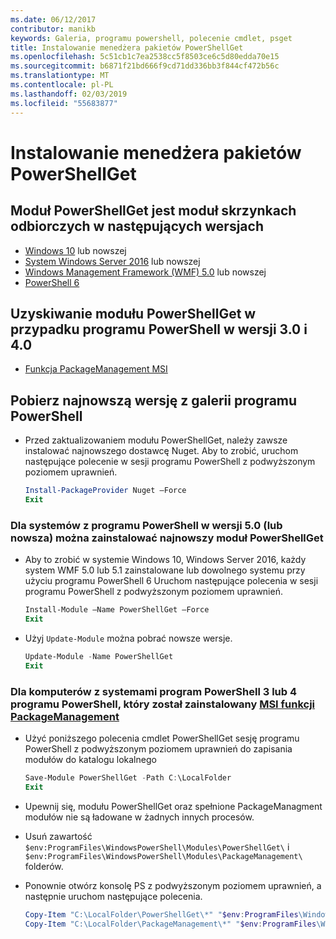 ```yaml
---
ms.date: 06/12/2017
contributor: manikb
keywords: Galeria, programu powershell, polecenie cmdlet, psget
title: Instalowanie menedżera pakietów PowerShellGet
ms.openlocfilehash: 5c51cb1c7ea2538cc5f8503ce6c5d80edda70e15
ms.sourcegitcommit: b6871f21bd666f9cd71dd336bb3f844cf472b56c
ms.translationtype: MT
ms.contentlocale: pl-PL
ms.lasthandoff: 02/03/2019
ms.locfileid: "55683877"
---
```

# <a name="installing-powershellget"></a>Instalowanie menedżera pakietów PowerShellGet

## <a name="powershellget-is-an-in-box-module-in-the-following-releases"></a>Moduł PowerShellGet jest moduł skrzynkach odbiorczych w następujących wersjach

- [Windows 10](https://www.microsoft.com/windows) lub nowszej
- [System Windows Server 2016](/windows-server/windows-server) lub nowszej
- [Windows Management Framework (WMF) 5.0](https://www.microsoft.com/download/details.aspx?id=50395) lub nowszej
- [PowerShell 6](https://github.com/PowerShell/PowerShell/releases)

## <a name="get-powershellget-module-for-powershell-versions-30-and-40"></a>Uzyskiwanie modułu PowerShellGet w przypadku programu PowerShell w wersji 3.0 i 4.0

- [Funkcja PackageManagement MSI](https://www.microsoft.com/download/details.aspx?id=51451)

## <a name="get-the-latest-version-from-powershell-gallery"></a>Pobierz najnowszą wersję z galerii programu PowerShell

- Przed zaktualizowaniem modułu PowerShellGet, należy zawsze instalować najnowszego dostawcę Nuget. Aby to zrobić, uruchom następujące polecenie w sesji programu PowerShell z podwyższonym poziomem uprawnień.

  ```powershell
  Install-PackageProvider Nuget –Force
  Exit
  ```

### <a name="for-systems-with-powershell-50-or-newer-you-can-install-the-latest-powershellget"></a>Dla systemów z programu PowerShell w wersji 5.0 (lub nowsza) można zainstalować najnowszy moduł PowerShellGet

- Aby to zrobić w systemie Windows 10, Windows Server 2016, każdy system WMF 5.0 lub 5.1 zainstalowane lub dowolnego systemu przy użyciu programu PowerShell 6 Uruchom następujące polecenia w sesji programu PowerShell z podwyższonym poziomem uprawnień.

  ```powershell
  Install-Module –Name PowerShellGet –Force
  Exit
  ```

- Użyj `Update-Module` można pobrać nowsze wersje.

  ```powershell
  Update-Module -Name PowerShellGet
  Exit
  ```

### <a name="for-systems-running-powershell-3-or-powershell-4-that-have-installed-the-packagemanagement-msihttpswwwmicrosoftcomdownloaddetailsaspxid51451"></a>Dla komputerów z systemami program PowerShell 3 lub 4 programu PowerShell, który został zainstalowany [MSI funkcji PackageManagement](https://www.microsoft.com/download/details.aspx?id=51451)

- Użyć poniższego polecenia cmdlet PowerShellGet sesję programu PowerShell z podwyższonym poziomem uprawnień do zapisania modułów do katalogu lokalnego

  ```powershell
  Save-Module PowerShellGet -Path C:\LocalFolder
  Exit
  ```

- Upewnij się, modułu PowerShellGet oraz spełnione PackageManagment modułów nie są ładowane w żadnych innych procesów.
- Usuń zawartość `$env:ProgramFiles\WindowsPowerShell\Modules\PowerShellGet\` i `$env:ProgramFiles\WindowsPowerShell\Modules\PackageManagement\` folderów.
- Ponownie otwórz konsolę PS z podwyższonym poziomem uprawnień, a następnie uruchom następujące polecenia.

  ```powershell
  Copy-Item "C:\LocalFolder\PowerShellGet\*" "$env:ProgramFiles\WindowsPowerShell\Modules\PowerShellGet\" -Recurse -Force
  Copy-Item "C:\LocalFolder\PackageManagement\*" "$env:ProgramFiles\WindowsPowerShell\Modules\PackageManagement\" -Recurse -Force
  ```

